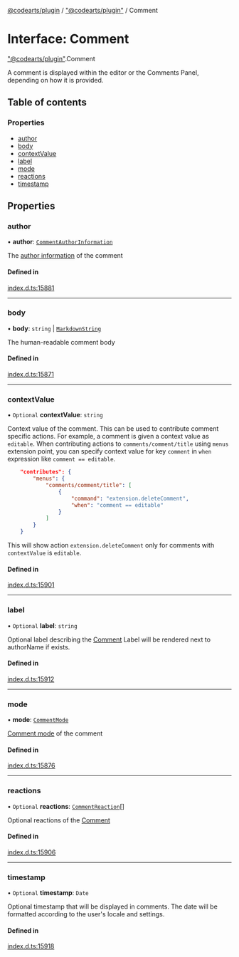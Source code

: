 [@codearts/plugin](../README.md) / ["@codearts/plugin"](../modules/_codearts_plugin_.md) / Comment

# Interface: Comment

["@codearts/plugin"](../modules/_codearts_plugin_.md).Comment

A comment is displayed within the editor or the Comments Panel, depending on how it is provided.

## Table of contents

### Properties

- [author](codearts_plugin_.Comment.md#author)
- [body](codearts_plugin_.Comment.md#body)
- [contextValue](codearts_plugin_.Comment.md#contextvalue)
- [label](codearts_plugin_.Comment.md#label)
- [mode](codearts_plugin_.Comment.md#mode)
- [reactions](codearts_plugin_.Comment.md#reactions)
- [timestamp](codearts_plugin_.Comment.md#timestamp)

## Properties

### author

• **author**: [`CommentAuthorInformation`](codearts_plugin_.CommentAuthorInformation.md)

The [author information](codearts_plugin_.CommentAuthorInformation.md) of the comment

#### Defined in

[index.d.ts:15881](https://github.com/shuyaqian/cloudide-plugin-api/blob/3fbdd11/index.d.ts#L15881)

___

### body

• **body**: `string` \| [`MarkdownString`](../classes/codearts_plugin_.MarkdownString.md)

The human-readable comment body

#### Defined in

[index.d.ts:15871](https://github.com/shuyaqian/cloudide-plugin-api/blob/3fbdd11/index.d.ts#L15871)

___

### contextValue

• `Optional` **contextValue**: `string`

Context value of the comment. This can be used to contribute comment specific actions.
For example, a comment is given a context value as `editable`. When contributing actions to `comments/comment/title`
using `menus` extension point, you can specify context value for key `comment` in `when` expression like `comment == editable`.
```json
	"contributes": {
		"menus": {
			"comments/comment/title": [
				{
					"command": "extension.deleteComment",
					"when": "comment == editable"
				}
			]
		}
	}
```
This will show action `extension.deleteComment` only for comments with `contextValue` is `editable`.

#### Defined in

[index.d.ts:15901](https://github.com/shuyaqian/cloudide-plugin-api/blob/3fbdd11/index.d.ts#L15901)

___

### label

• `Optional` **label**: `string`

Optional label describing the [Comment](codearts_plugin_.Comment.md)
Label will be rendered next to authorName if exists.

#### Defined in

[index.d.ts:15912](https://github.com/shuyaqian/cloudide-plugin-api/blob/3fbdd11/index.d.ts#L15912)

___

### mode

• **mode**: [`CommentMode`](../enums/codearts_plugin_.CommentMode.md)

[Comment mode](../enums/codearts_plugin_.CommentMode.md) of the comment

#### Defined in

[index.d.ts:15876](https://github.com/shuyaqian/cloudide-plugin-api/blob/3fbdd11/index.d.ts#L15876)

___

### reactions

• `Optional` **reactions**: [`CommentReaction`](codearts_plugin_.CommentReaction.md)[]

Optional reactions of the [Comment](codearts_plugin_.Comment.md)

#### Defined in

[index.d.ts:15906](https://github.com/shuyaqian/cloudide-plugin-api/blob/3fbdd11/index.d.ts#L15906)

___

### timestamp

• `Optional` **timestamp**: `Date`

Optional timestamp that will be displayed in comments.
The date will be formatted according to the user's locale and settings.

#### Defined in

[index.d.ts:15918](https://github.com/shuyaqian/cloudide-plugin-api/blob/3fbdd11/index.d.ts#L15918)
